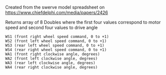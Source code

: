 Created from the swerve model spreadsheet on https://www.chiefdelphi.com/media/papers/2426

Returns array of 8 Doubles where the first four values correspond to motor speed and second four values to drive angle

	WS1 (front right wheel speed command, 0 to +1)
	WS2 (front left wheel speed command, 0 to +1)
	WS3 (rear left wheel speed command, 0 to +1)
	WS4 (rear right wheel speed command, 0 to +1)
	WA1 (front right clockwise angle, degrees)
	WA2 (front left clockwise angle, degrees)
	WA3 (rear left clockwise angle, degrees)
	WA4 (rear right clockwise angle, degrees)
